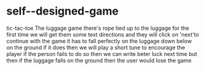 # self--designed-game
tic-tac-toe
The luggage game
there's rope tied up to the luggage
for the first time we will get them some text directions
and they will click on 'next'to continue with the game
it has to fall perfectly on the luggage down below on the ground
if it does then we will play a short tune to encourage the player
if the person fails to do so then we can write beter luck next time
but then if the luggage falls on the ground then the user would lose the game
